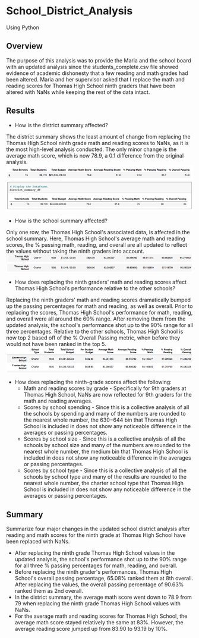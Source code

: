 # School_District_Analysis
Using Python

## Overview
The purpose of this analysis was to provide the Maria and the school board with an updated analysis since the students_complete.csv file showed evidence of academic dishonesty that a few reading and math grades had been altered. Maria and her supervisor asked that I replace the math and reading scores for Thomas High School ninth graders that have been altered with NaNs while keeping the rest of the data intact. 

## Results
- How is the district summary affected?

The district summary shows the least amount of change from replacing the Thomas High School ninth grade math and reading scores to NaNs, as it is the most high-level analysis conducted. The only minor change is the average math score, which is now 78.9, a 0.1 difference from the original analysis.
![District_Summary_Df_New](District_Summary_Df_New.png)
![District_Summary_Df_Old](District_Summary_Df_Old.png)

- How is the school summary affected?

Only one row, the Thomas High School's associated data, is affected in the school summary. Here, Thomas High School's average math and reading scores, the % passing math, reading, and overall are all updated to reflect the values without taking the ninth graders into account. 
![Thomas_High_School_Old](Thomas_High_School_Old.png)
![Thomas_High_School_New](Thomas_High_School_New.png)

- How does replacing the ninth graders’ math and reading scores affect Thomas High School’s performance relative to the other schools?

Replacing the ninth graders' math and reading scores dramatically bumped up the passing percentages for math and reading, as well as overall. Prior to replacing the scores, Thomas High School's performance for math, reading, and overall were all around the 60% range. After removing them from the updated analysis, the school's performance shot up to the 90% range for all three percentages. Relative to the other schools, Thomas High School is now top 2 based off of the % Overall Passing metric, when before they would not have been ranked in the top 5. 
![Thomas_High_School_Top_2](Thomas_High_School_Top_2.png)

- How does replacing the ninth-grade scores affect the following:
  - Math and reading scores by grade
         - Specifically for 9th graders at Thomas High School, NaNs are now reflected for 9th graders for the math and reading averages.
  - Scores by school spending
        - Since this is a collective analysis of all the schools by spending and many of the numbers are rounded to the nearest whole number, the $630-$644 bin that Thomas High            School is included in does not show any noticeable difference in the averages or passing percentages. 
  - Scores by school size
        - Since this is a collective analysis of all the schools by school size and many of the numbers are rounded to the nearest whole number, the medium bin that Thomas High            School is included in does not show any noticeable difference in the averages or passing percentages. 
  - Scores by school type
        - Since this is a collective analysis of all the schools by school type and many of the results are rounded to the nearest whole number, the charter school type that               Thomas High School is included in does not show any noticeable difference in the averages or passing percentages. 

## Summary
Summarize four major changes in the updated school district analysis after reading and math scores for the ninth grade at Thomas High School have been replaced with NaNs.
- After replacing the ninth grade Thomas High School values in the updated analysis, the school's performance shot up to the 90% range for all three % passing percentages for math, reading, and overall.
- Before replacing the ninth grader's performances, Thomas High School's overall passing percentage, 65.08% ranked them at 8th overall. After replacing the values, the overall passing percentage of 90.63% ranked them as 2nd overall.
- In the district summary, the average math score went down to 78.9 from 79 when replacing the ninth grade Thomas High School values with NaNs.
- For the average math and reading scores for Thomas High School, the average math score stayed relatively the same at 83%. However, the average reading score jumped up from 83.90 to 93.19 by 10%. 
